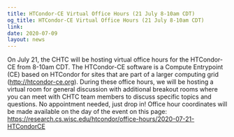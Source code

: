 ```yaml
---
title: HTCondor-CE Virtual Office Hours (21 July 8-10am CDT)
og_title: HTCondor-CE Virtual Office Hours (21 July 8-10am CDT)
link: 
date: 2020-07-09
layout: news
---
```


On July 21, the CHTC will be hosting virtual office hours for the HTCondor-CE from 8-10am CDT. The HTCondor-CE software is a Compute Entrypoint (CE) based on HTCondor for sites that are part of a larger computing grid (http://htcondor-ce.org).  During these office hours, we will be hosting a virtual room for general discussion with additional breakout rooms where you can meet with CHTC team members to discuss specific topics and questions. No appointment needed, just drop in!  Office hour coordinates will be made available on the day of the event on this page: <a href="https://research.cs.wisc.edu/htcondor/office-hours/2020-07-21-HTCondorCE">https://research.cs.wisc.edu/htcondor/office-hours/2020-07-21-HTCondorCE</a> 

